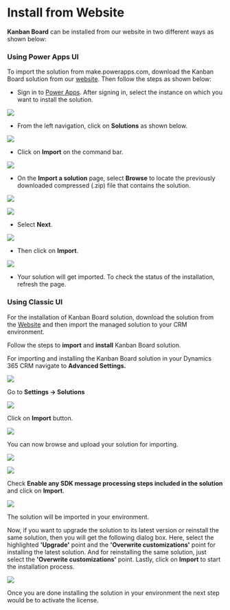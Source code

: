 # Install from Website

**Kanban Board** can be installed from our website in two different ways as shown below:

### Using Power Apps UI

To import the solution from make.powerapps.com, download the Kanban Board solution from our [website](https://www.inogic.com/product/productivity-apps/kanban-board-dynamics-365-crm). Then follow the steps as shown below:

* Sign in to [Power Apps](https://make.powerapps.com/?utm\_source=padocs\&utm\_medium=linkinadoc\&utm\_campaign=referralsfromdoc). After signing in, select the instance on which you want to install the solution.

![](<../../.gitbook/assets/a (8).png>)

* From the left navigation, click on **Solutions** as shown below.

![](<../../.gitbook/assets/b (2).png>)

* Click on **Import** on the command bar.

![](<../../.gitbook/assets/c (1).png>)

* &#x20;On the **Import a solution** page, select **Browse** to locate the previously downloaded compressed (.zip) file that contains the solution.

![](<../../.gitbook/assets/d (5).png>)

![](<../../.gitbook/assets/e (1).png>)

* Select **Next**.

![](<../../.gitbook/assets/f (5).png>)

* Then click on **Import**.

![](<../../.gitbook/assets/g (4).png>)

* Your solution will get imported. To check the status of the installation, refresh the page.

### Using Classic UI

For the installation of Kanban Board solution, download the solution from the [Website](https://www.inogic.com/product/productivity-apps/kanban-board-dynamics-365-crm) and then import the managed solution to your CRM environment.&#x20;

Follow the steps to **import** and **install** Kanban Board solution.

For importing and installing the Kanban Board solution in your Dynamics 365 CRM navigate to **Advanced Settings.**

![](<../../.gitbook/assets/1Installing-Click2Export-in-your-Environment (1).png>)

&#x20;Go to **Settings → Solutions**

![](<../../.gitbook/assets/2Installing-Click2Export-in-your-Environment (2).png>)

Click on **Import** button.

![](<../../.gitbook/assets/3Installing-Click2Export-in-your-Environment (1).png>)

You can now browse and upload your solution for importing.

![](<../../.gitbook/assets/2020-06-10 15\_56\_18-Solutions All Solutions - Microsoft Dynamics 365.png>)

![](<../../.gitbook/assets/2020-06-10 15\_57\_32-Import Solution.png>)

Check **Enable any SDK message processing steps included in the solution** and click on **Import**.

![](<../../.gitbook/assets/Install\_8 (1).png>)

The solution will be imported in your environment.

Now, if you want to upgrade the solution to its latest version or reinstall the same solution, then you will get the following dialog box. Here, select the highlighted **'Upgrade'** point and the **'Overwrite customizations'** point for installing the latest solution. And for reinstalling the same solution, just select the **'Overwrite customizations'** point. Lastly, click on **Import** to start the installation process.&#x20;

![](../../.gitbook/assets/UpgradeAndOverwrite.jpg)

Once you are done installing the solution in your environment the next step would be to activate the license.
